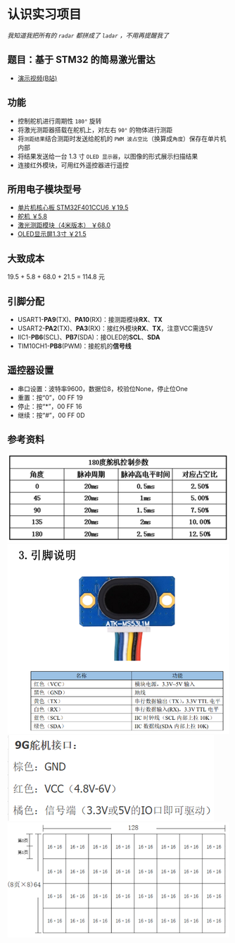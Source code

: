 # 认识实习项目

*我知道我把所有的 `radar` 都拼成了 `ladar` ，不用再提醒我了*

## 题目：基于 STM32 的简易激光雷达

* [演示视频(B站)](https://www.bilibili.com/video/BV1BP4y1o7L3)  
<!-- * [未完成报告(.doc格式)](./report/2020级自动化认识实习-朱思源.doc)   -->

## 功能

<!-- * 能够扫描前方 `180°` 范围内的物体
* 将扫描结果以图像的形式显示在屏幕上 -->
* 控制舵机进行周期性 `180°` 旋转
* 将激光测距器搭载在舵机上，对左右 `90°` 的物体进行测距
* 将`测距结果`结合测距时发送给舵机的 `PWM 波占空比`（换算成`角度`）保存在单片机内部
* 将结果发送给一台 1.3 寸 `OLED 显示器`，以图像的形式展示扫描结果
* 连接红外模块，可用红外遥控器进行遥控

## 所用电子模块型号

* [单片机核心板 STM32F401CCU6 ￥19.5](https://item.taobao.com/item.htm?spm=a230r.1.14.1.414c49b9PCIWEk&id=673430906769&ns=1&abbucket=9&mt=)
* [舵机 ￥5.8](https://detail.tmall.com/item.htm?spm=a230r.1.14.51.598e7ffcO4JutW&id=628478684024&ns=1&abbucket=9)
* [激光测距模块（4米版本） ￥68.0](https://detail.tmall.com/item.htm?spm=a230r.1.14.16.2c593ce618qCLg&id=651558248343&ns=1&abbucket=9&skuId=4879795303518)
* [OLED显示屏1.3寸 ￥21.5](https://item.taobao.com/item.htm?spm=a230r.1.14.16.77a652684Hiazm&id=562145367495&ns=1&abbucket=9#detail)

## 大致成本

19.5 + 5.8 + 68.0 + 21.5 = 114.8 元

## 引脚分配

* USART1-**PA9**(TX)、**PA10**(RX)：接测距模块**RX**、**TX**
* USART2-**PA2**(TX)、**PA3**(RX)：接红外模块**RX**、**TX**，注意VCC需连5V
* IIC1-**PB6**(SCL)、**PB7**(SDA)：接OLED的**SCL**、**SDA**
* TIM10CH1-**PB8**(PWM)：接舵机的**信号线**

## 遥控器设置

* 串口设置：波特率9600，数据位8，校验位None，停止位One
* 重置：按“0”，00 FF 19
* 停止：按“*”，00 FF 16
* 继续：按“#”，00 FF 0D

## 参考资料

![舵机占空比](./img/pwm.png)  
![传感器引脚](./img/sensor.png)  
![舵机引脚](./img/steering_engine.png)
![OLED](./img/oled.png)
